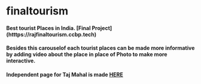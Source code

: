 # finaltourism
 #### Best tourist Places in India. [Final Project] (htttps://rajfinaltourism.ccbp.tech)
 #### Besides this carouselof each tourist places can be made more informative by adding video about the place in place of Photo to make more interactive.
 #### Independent page for Taj Mahal is made [HERE](https://nagarajuyu.ccbp.tech/)

